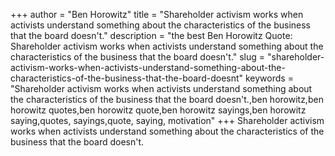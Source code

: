 +++
author = "Ben Horowitz"
title = "Shareholder activism works when activists understand something about the characteristics of the business that the board doesn't."
description = "the best Ben Horowitz Quote: Shareholder activism works when activists understand something about the characteristics of the business that the board doesn't."
slug = "shareholder-activism-works-when-activists-understand-something-about-the-characteristics-of-the-business-that-the-board-doesnt"
keywords = "Shareholder activism works when activists understand something about the characteristics of the business that the board doesn't.,ben horowitz,ben horowitz quotes,ben horowitz quote,ben horowitz sayings,ben horowitz saying,quotes, sayings,quote, saying, motivation"
+++
Shareholder activism works when activists understand something about the characteristics of the business that the board doesn't.
